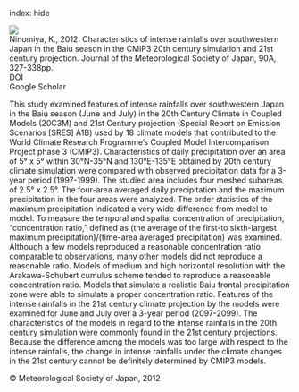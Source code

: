 index: hide

<div class="Citation">
    <div class="Citation-thumb CitationThumb-linked"  data-href="https://doi.org/10.2151/jmsj.2012-a18">
      <img src="https://static.claimspace.cloud/climate-study-static/refs/thumbs/14/Ninomiya_2012-thumb.png" />
    </div>

  <div class="Citation-body">
    <div class="Citation-text">Ninomiya, K., 2012: Characteristics of intense rainfalls over southwestern Japan in the Baiu season in the CMIP3 20th century simulation and 21st century projection. <span class="Article-journal">Journal of the Meteorological Society of Japan, </span><span class="Article-volume">90A, </span>327-338pp.</div>
    <div class="Citation-links">
      <div class="CitationLink" data-href="https://doi.org/10.2151/jmsj.2012-a18">
        <div class="CitationLink-icon CitationLink-Doi"></div>
        <div class="CitationLink-text">DOI</div>
      </div>
      <div class="CitationLink" data-href="https://scholar.google.com/scholar?q=10.2151/jmsj.2012-a18">
        <div class="CitationLink-icon CitationLink-Scholar"></div>
        <div class="CitationLink-text">Google Scholar</div>
      </div>
    </div>
  </div>
</div>

This study examined features of intense rainfalls over southwestern Japan in the Baiu season (June and July) in the 20th Century Climate in Coupled Models (20C3M) and 21st Century projection (Special Report on Emission Scenarios [SRES] A1B) used by 18 climate models that contributed to the World Climate Research Programme’s Coupled Model Intercomparison Project phase 3 (CMIP3). Characteristics of daily precipitation over an area of 5° x 5° within 30°N-35°N and 130°E-135°E obtained by 20th century climate simulation were compared with observed precipitation data for a 3-year period (1997-1999). The studied area includes four meshed subareas of 2.5° x 2.5°. The four-area averaged daily precipitation and the maximum precipitation in the four areas were analyzed. The order statistics of the maximum precipitation indicated a very wide difference from model to model. To measure the temporal and spatial concentration of precipitation, “concentration ratio,” defined as (the average of the first-to sixth-largest maximum precipitation)/(time-area averaged precipitation) was examined. Although a few models reproduced a reasonable concentration ratio comparable to observations, many other models did not reproduce a reasonable ratio. Models of medium and high horizontal resolution with the Arakawa-Schubert cumulus scheme tended to reproduce a reasonable concentration ratio. Models that simulate a realistic Baiu frontal precipitation zone were able to simulate a proper concentration ratio. Features of the intense rainfalls in the 21st century climate projection by the models were examined for June and July over a 3-year period (2097-2099). The characteristics of the models in regard to the intense rainfalls in the 20th century simulation were commonly found in the 21st century projections. Because the difference among the models was too large with respect to the intense rainfalls, the change in intense rainfalls under the climate changes in the 21st century cannot be definitely determined by CMIP3 models.

<div class="Citation-copy">
&copy; Meteorological Society of Japan, 2012
</div>
